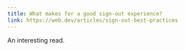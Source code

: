 ```yaml
---
title: What makes for a good sign-out experience?
link: https://web.dev/articles/sign-out-best-practices
---
```


An interesting read.
